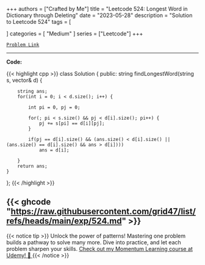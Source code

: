 
+++
authors = ["Crafted by Me"]
title = "Leetcode 524: Longest Word in Dictionary through Deleting"
date = "2023-05-28"
description = "Solution to Leetcode 524"
tags = [
    
]
categories = [
    "Medium"
]
series = ["Leetcode"]
+++



[`Problem Link`](https://leetcode.com/problems/longest-word-in-dictionary-through-deleting/description/)

---

**Code:**

{{< highlight cpp >}}
class Solution {
public:
    string findLongestWord(string s, vector<string>& d) {
        
        string ans;
        for(int i = 0; i < d.size(); i++) {
            
            int pi = 0, pj = 0;
            
            for(; pi < s.size() && pj < d[i].size(); pi++) {
                pj += s[pi] == d[i][pj];
            }
            
            if(pj == d[i].size() && (ans.size() < d[i].size() || (ans.size() == d[i].size() && ans > d[i])))
                ans = d[i];
            
        }
        return ans;
    }
};
{{< /highlight >}}

{{< ghcode "https://raw.githubusercontent.com/grid47/list/refs/heads/main/exp/524.md" >}}
---


{{< notice tip >}}
Unlock the power of patterns! Mastering one problem builds a pathway to solve many more. Dive into practice, and let each problem sharpen your skills. [Check out my Momentum Learning course at Udemy! 🚀 ](https://www.udemy.com/course/algorithms-and-data-structures-in-cpp/)
{{< /notice >}}

